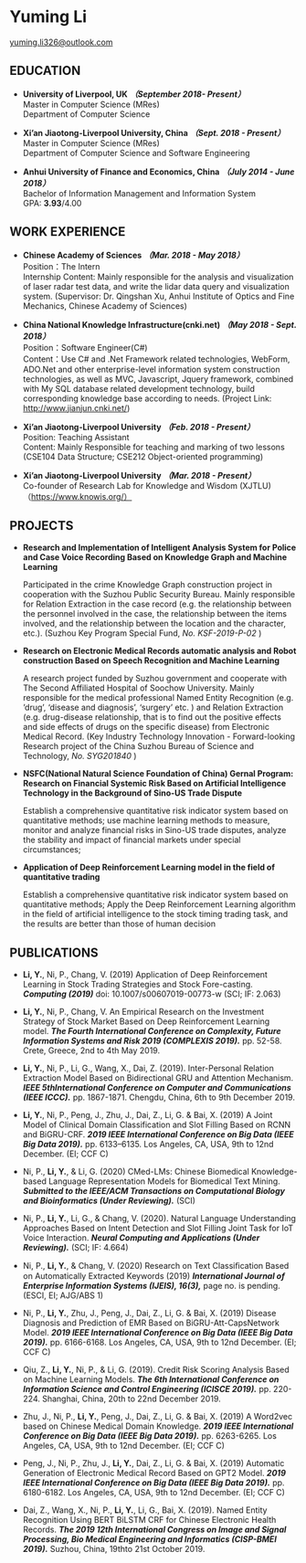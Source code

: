 # Yuming Li
yuming.li326@outlook.com

## EDUCATION
- **University of Liverpool, UK** ***（September 2018- Present）***  
Master in Computer Science (MRes)  
Department of Computer Science

- **Xi’an Jiaotong-Liverpool University, China**  ***（Sept. 2018 - Present）***   
Master in Computer Science (MRes)  
Department of Computer Science and Software Engineering

- **Anhui University of Finance and Economics, China** ***（July 2014 - June 2018）***  
Bachelor of Information Management and Information System  
GPA: **3.93**/4.00

## WORK EXPERIENCE
- **Chinese Academy of Sciences** ***（Mar. 2018 - May 2018）***  
Position：The Intern  
Internship Content: Mainly responsible for the analysis and visualization of laser radar test data, and write the lidar data
query and visualization system.
(Supervisor: Dr. Qingshan Xu, Anhui Institute of Optics and Fine Mechanics, Chinese Academy of Sciences)

- **China National Knowledge Infrastructure(cnki.net)** ***（May 2018 - Sept. 2018）***  
Position：Software Engineer(C#)  
Content：Use C# and .Net Framework related technologies, WebForm, ADO.Net and other enterprise-level information system construction technologies, as well as MVC, Javascript, Jquery framework, combined with My SQL database related development technology, build corresponding knowledge base according to needs.
(Project Link: http://www.jianjun.cnki.net/)

- **Xi’an Jiaotong-Liverpool University**  ***（Feb. 2018 - Present）***  
Position: Teaching Assistant  
Content: Mainly Responsible for teaching and marking of two lessons (CSE104 Data Structure; CSE212 Object-oriented programming)

- **Xi’an Jiaotong-Liverpool University**  ***（Mar. 2018 - Present）***  
Co-founder of Research Lab for Knowledge and Wisdom (XJTLU) （https://www.knowis.org/）

## PROJECTS
- **Research and Implementation of Intelligent Analysis System for Police and Case Voice Recording Based on Knowledge Graph and Machine Learning** 
  
  Participated in the crime Knowledge Graph construction project in cooperation with the Suzhou Public Security Bureau. Mainly responsible for Relation Extraction in the case record (e.g. the relationship between the personnel involved in the case, the relationship between the items involved, and the relationship between the location and the character, etc.).    (Suzhou Key Program Special Fund, *No. KSF-2019-P-02* )
- **Research on Electronic Medical Records automatic analysis and Robot construction Based on Speech Recognition and Machine Learning**  
  
  A research project funded by Suzhou government and cooperate with The Second Affiliated Hospital of Soochow University. Mainly responsible for the medical professional Named Entity Recognition (e.g. ’drug’, ‘disease and diagnosis’, ‘surgery’ etc. ) and Relation Extraction (e.g. drug-disease relationship, that is to find out the positive effects and side effects of drugs on the specific  disease) from Electronic Medical Record.
 (Key Industry Technology Innovation - Forward-looking Research project of the China Suzhou Bureau of Science and Technology, *No. SYG201840* ) 

- **NSFC(National Natural Science Foundation of China) Gernal Program: Research on Financial Systemic Risk Based on Artificial Intelligence Technology in the Background of Sino-US Trade Dispute**  

  Establish a comprehensive quantitative risk indicator system based on quantitative methods; use machine learning methods to measure, monitor and analyze financial risks in Sino-US trade disputes, analyze the stability and impact of financial markets under special circumstances;

- **Application of Deep Reinforcement Learning model in the field of quantitative trading**  

  Establish a comprehensive quantitative risk indicator system based on quantitative methods; Apply the Deep Reinforcement Learning algorithm in the field of artificial intelligence to the stock timing trading task, and the results are better than those of human decision

## PUBLICATIONS
- **Li, Y.**, Ni, P., Chang, V. (2019) Application of Deep Reinforcement Learning in Stock Trading Strategies and Stock Fore-casting. ***Computing (2019)*** doi: 10.1007/s00607019-00773-w  (SCI; IF: 2.063)

- **Li, Y.**, Ni, P., Chang, V. An Empirical Research on the Investment Strategy of Stock Market Based on Deep Reinforcement Learning model. ***The Fourth International Conference on Complexity, Future Information Systems and Risk 2019 (COMPLEXIS 2019).*** pp. 52-58. Crete, Greece, 2nd to 4th May 2019. 
- **Li, Y.**, Ni, P., Li, G., Wang, X., Dai, Z. (2019).  Inter-Personal Relation Extraction Model Based on Bidirectional GRU and Attention Mechanism. ***IEEE 5thInternational Conference on Computer and Communications (IEEE ICCC).*** pp. 1867-1871.  Chengdu, China, 6th to 9th December 2019.

- **Li, Y.**, Ni, P., Peng, J., Zhu, J., Dai, Z., Li, G. & Bai, X. (2019) A Joint Model of Clinical Domain Classification and Slot Filling Based on RCNN and BiGRU-CRF. ***2019 IEEE International Conference on Big Data (IEEE Big Data 2019).*** pp. 6133–6135.  Los Angeles, CA, USA, 9th to 12nd December. (EI; CCF C)

- Ni, P., **Li, Y.**, & Li, G. (2020) CMed-LMs: Chinese Biomedical Knowledge-based Language Representation Models for Biomedical Text Mining. ***Submitted to the IEEE/ACM Transactions on Computational Biology and Bioinformatics (Under Reviewing).*** (SCI)

- Ni, P., **Li, Y.**, Li, G., & Chang, V. (2020). Natural Language Understanding Approaches Based on Intent Detection and Slot Filling Joint Task for IoT Voice Interaction. ***Neural Computing and Applications (Under Reviewing).*** (SCI; IF: 4.664)

- Ni, P., **Li, Y.**, & Chang, V. (2020) Research on Text Classiﬁcation Based on Automatically Extracted Keywords (2019) ***International Journal of Enterprise Information Systems (IJEIS), 16(3),*** page no. is pending. (ESCI, EI; AJG/ABS 1)

- Ni, P., **Li, Y.**, Zhu, J., Peng, J., Dai, Z., Li, G. & Bai, X. (2019) Disease Diagnosis and Prediction of EMR Based on BiGRU-Att-CapsNetwork Model. ***2019 IEEE International Conference on Big Data (IEEE Big Data 2019).*** pp. 6166-6168.  Los Angeles, CA, USA, 9th to 12nd December.  (EI; CCF C)

- Qiu, Z., **Li, Y.**, Ni, P., & Li, G. (2019). Credit Risk Scoring Analysis Based on Machine Learning Models. ***The 6th International Conference on Information Science and Control Engineering (ICISCE 2019).*** pp. 220-224.  Shanghai, China, 20th to 22nd December 2019.

- Zhu, J., Ni, P., **Li, Y.**, Peng, J., Dai, Z., Li, G. & Bai, X. (2019) A Word2vec based on Chinese Medical Domain Knowledge. ***2019 IEEE International Conference on Big Data (IEEE Big Data 2019).*** pp. 6263-6265.  Los Angeles, CA, USA, 9th to 12nd December. (EI; CCF C)

- Peng, J., Ni, P., Zhu, J., **Li, Y.**, Dai, Z., Li, G. & Bai, X. (2019) Automatic Generation of Electronic Medical Record Based on GPT2 Model. ***2019 IEEE International Conference on Big Data (IEEE Big Data 2019).*** pp. 6180-6182.  Los Angeles, CA, USA, 9th to 12nd December. (EI; CCF C)

- Dai, Z., Wang, X., Ni, P., **Li, Y.**, Li, G.,   Bai, X. (2019).  Named Entity Recognition Using BERT BiLSTM CRF for Chinese Electronic Health Records.  ***The 2019 12th International Congress on Image and Signal Processing, Bio Medical Engineering and Informatics (CISP-BMEI 2019).*** Suzhou, China, 19thto 21st October 2019.



